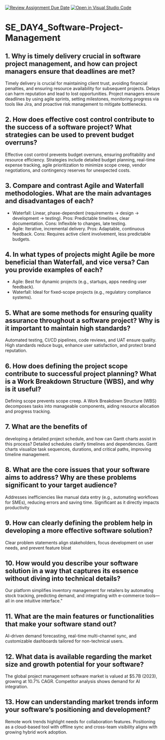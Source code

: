 [![Review Assignment Due Date](https://classroom.github.com/assets/deadline-readme-button-22041afd0340ce965d47ae6ef1cefeee28c7c493a6346c4f15d667ab976d596c.svg)](https://classroom.github.com/a/9pw6JKcu)
[![Open in Visual Studio Code](https://classroom.github.com/assets/open-in-vscode-2e0aaae1b6195c2367325f4f02e2d04e9abb55f0b24a779b69b11b9e10269abc.svg)](https://classroom.github.com/online_ide?assignment_repo_id=18460674&assignment_repo_type=AssignmentRepo)
# SE_DAY4_Software-Project-Management
## 1. Why is timely delivery crucial in software project management, and how can project managers ensure that deadlines are met?
Timely delivery is crucial for maintaining client trust, avoiding financial penalties, and ensuring resource availability for subsequent projects. Delays can harm reputation and lead to lost opportunities. Project managers ensure deadlines by using agile sprints, setting milestones, monitoring progress via tools like Jira, and proactive risk management to mitigate bottlenecks.
## 2. How does effective cost control contribute to the success of a software project? What strategies can be used to prevent budget overruns?
Effective cost control prevents budget overruns, ensuring profitability and resource efficiency. Strategies include detailed budget planning, real-time expense tracking, agile prioritization to minimize scope creep, vendor negotiations, and contingency reserves for unexpected costs.
## 3. Compare and contrast Agile and Waterfall methodologies. What are the main advantages and disadvantages of each?
- Waterfall: Linear, phase-dependent (requirements → design → development → testing). Pros: Predictable timelines, clear documentation. Cons: Inflexible to changes, late testing.  
- Agile: Iterative, incremental delivery. Pros: Adaptable, continuous feedback. Cons: Requires active client involvement, less predictable budgets.
## 4. In what types of projects might Agile be more beneficial than Waterfall, and vice versa? Can you provide examples of each?
- Agile: Best for dynamic projects (e.g., startups, apps needing user feedback).  
- Waterfall: Ideal for fixed-scope projects (e.g., regulatory compliance systems).  
## 5. What are some methods for ensuring quality assurance throughout a software project? Why is it important to maintain high standards?
Automated testing, CI/CD pipelines, code reviews, and UAT ensure quality. High standards reduce bugs, enhance user satisfaction, and protect brand reputation.  

## 6. How does defining the project scope contribute to successful project planning? What is a Work Breakdown Structure (WBS), and why is it useful?
Defining scope prevents scope creep. A Work Breakdown Structure (WBS) decomposes tasks into manageable components, aiding resource allocation and progress tracking.  
## 7. What are the benefits of 
developing a detailed project schedule, and how can Gantt charts assist in this process?
Detailed schedules clarify timelines and dependencies. Gantt charts visualize task sequences, durations, and critical paths, improving timeline management.  
## 8. What are the core issues that your software aims to address? Why are these problems significant to your target audience?
Addresses inefficiencies like manual data entry (e.g., automating workflows for SMEs), reducing errors and saving time. Significant as it directly impacts productivity
## 9. How can clearly defining the problem help in developing a more effective software solution?
Clear problem statements align stakeholders, focus development on user needs, and prevent feature bloat
## 10. How would you describe your software solution in a way that captures its essence without diving into technical details?
Our platform simplifies inventory management for retailers by automating stock tracking, predicting demand, and integrating with e-commerce tools—all in one intuitive interface."  

## 11. What are the main features or functionalities that make your software stand out?
AI-driven demand forecasting, real-time multi-channel sync, and customizable dashboards tailored for non-technical users.  
## 12. What data is available regarding the market size and growth potential for your software?
The global project management software market is valued at $5.7B (2023), growing at 10.7% CAGR. Competitor analysis shows demand for AI integration.
## 13. How can understanding market trends inform your software’s positioning and development?
Remote work trends highlight needs for collaboration features. Positioning as a cloud-based tool with offline sync and cross-team visibility aligns with growing hybrid work adoption.  
